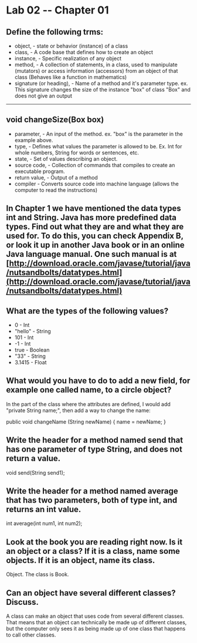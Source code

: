 # Lab 02 -- Chapter 01

## Define the following trms:
* object, - state or behavior (instance) of a class
* class, - A code base that defines how to create an object
* instance, - Specific realization of any object
* method, - A collection of statements, in a class, used to manipulate (mutators) or access information (accessors) from an object of that class (Behaves like a function in mathematics)
* signature (or heading), - Name of a method and it's parameter type. ex. This signature changes the size of the instance "box" of class "Box" and does not give an output
---
void changeSize(Box box)
---
* parameter, - An input of the method. ex. "box" is the parameter in the example above.
* type, - Defines what values the parameter is allowed to be. Ex. Int for whole numbers, String for words or sentences, etc.
* state, - Set of values describing an object.
* source code, - Collection of commands that compiles to create an executable program.
* return value, - Output of a method
* compiler - Converts source code into machine language (allows the computer to read the instructions)

## In Chapter 1 we have mentioned the data types int and String. Java has more predefined data types. Find out what they are and what they are used for. To do this, you can check Appendix B, or look it up in another Java book or in an online Java language manual. One such manual is at [http://download.oracle.com/javase/tutorial/java/nutsandbolts/datatypes.html](http://download.oracle.com/javase/tutorial/java/nutsandbolts/datatypes.html)

## What are the types of the following values?

* 0 - Int
* "hello" - String
* 101 - Int
* -1 - Int
* true - Boolean
* "33" - String
* 3.1415 - Float

## What would you have to do to add a new field, for example one called name, to a circle object?
In the part of the class where the attributes are defined, I would add "private String name;", then add a way to change the name:

public void changeName (String newName)
{
	name = newName;
}

## Write the header for a method named send that has one parameter of type String, and does not return a value.

void send(String send1);

## Write the header for a method named average that has two parameters, both of type int, and returns an int value.

int average(int num1, int num2);

## Look at the book you are reading right now. Is it an object or a class? If it is a class, name some objects. If it is an object, name its class.

Object. The class is Book.

## Can an object have several different classes? Discuss.

A class can make an object that uses code from several different classes. That means that an object can technically be made up of different classes, but the computer only sees it as being made up of one class that happens to call other classes.
